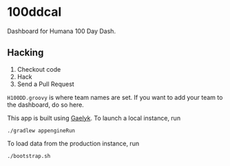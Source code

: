 100ddcal
====

Dashboard for Humana 100 Day Dash.

Hacking
----
1. Checkout code
2. Hack
3. Send a Pull Request

`H100DD.groovy` is where team names are set. If you want to add your team to the dashboard, do so here.

This app is built using [Gaelyk](http://gaelyk.appspot.com/). To launch a local instance, run

```
./gradlew appengineRun
```

To load data from the production instance, run 

```
./bootstrap.sh
```
